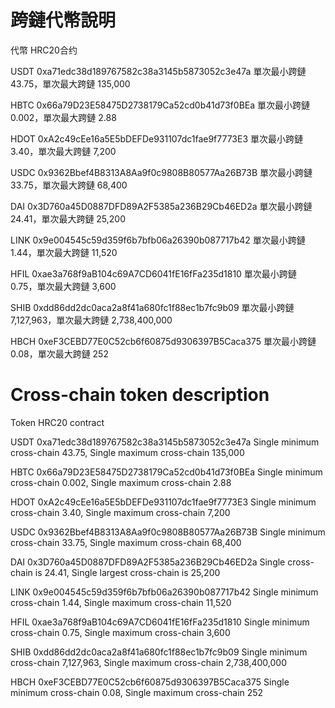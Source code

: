 # 跨鏈代幣說明
代幣	   HRC20合约

USDT	  0xa71edc38d189767582c38a3145b5873052c3e47a  單次最小跨鏈 43.75，單次最大跨鏈 135,000

HBTC	  0x66a79D23E58475D2738179Ca52cd0b41d73f0BEa  單次最小跨鏈 0.002，單次最大跨鏈 2.88

HDOT	  0xA2c49cEe16a5E5bDEFDe931107dc1fae9f7773E3  單次最小跨鏈 3.40，單次最大跨鏈 7,200

USDC	  0x9362Bbef4B8313A8Aa9f0c9808B80577Aa26B73B  單次最小跨鏈 33.75，單次最大跨鏈 68,400

DAI	    0x3D760a45D0887DFD89A2F5385a236B29Cb46ED2a  單次最小跨鏈 24.41，單次最大跨鏈 25,200

LINK	  0x9e004545c59d359f6b7bfb06a26390b087717b42  單次最小跨鏈 1.44，單次最大跨鏈 11,520

HFIL	  0xae3a768f9aB104c69A7CD6041fE16fFa235d1810  單次最小跨鏈 0.75，單次最大跨鏈 3,600

SHIB	  0xdd86dd2dc0aca2a8f41a680fc1f88ec1b7fc9b09  單次最小跨鏈  7,127,963，單次最大跨鏈 2,738,400,000

HBCH	 0xeF3CEBD77E0C52cb6f60875d9306397B5Caca375   單次最小跨鏈 0.08，單次最大跨鏈 252

# Cross-chain token description
Token HRC20 contract

USDT 0xa71edc38d189767582c38a3145b5873052c3e47a Single minimum cross-chain 43.75, Single maximum cross-chain 135,000

HBTC 0x66a79D23E58475D2738179Ca52cd0b41d73f0BEa Single minimum cross-chain 0.002, Single maximum cross-chain 2.88

HDOT 0xA2c49cEe16a5E5bDEFDe931107dc1fae9f7773E3 Single minimum cross-chain 3.40, Single maximum cross-chain 7,200

USDC 0x9362Bbef4B8313A8Aa9f0c9808B80577Aa26B73B Single minimum cross-chain 33.75, Single maximum cross-chain 68,400

DAI 0x3D760a45D0887DFD89A2F5385a236B29Cb46ED2a Single cross-chain is 24.41, Single largest cross-chain is 25,200

LINK 0x9e004545c59d359f6b7bfb06a26390b087717b42 Single minimum cross-chain 1.44, Single maximum cross-chain 11,520

HFIL 0xae3a768f9aB104c69A7CD6041fE16fFa235d1810 Single minimum cross-chain 0.75, Single maximum cross-chain 3,600

SHIB 0xdd86dd2dc0aca2a8f41a680fc1f88ec1b7fc9b09 Single minimum cross-chain 7,127,963, Single maximum cross-chain 2,738,400,000

HBCH 0xeF3CEBD77E0C52cb6f60875d9306397B5Caca375 Single minimum cross-chain 0.08, Single maximum cross-chain 252


